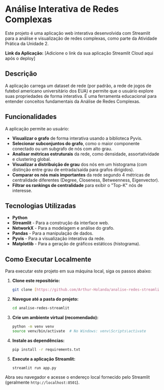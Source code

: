 
#  Análise Interativa de Redes Complexas

Este projeto é uma aplicação web interativa desenvolvida com Streamlit para a análise e visualização de redes complexas, como parte da Atividade Prática da Unidade 2.

**Link da Aplicação:** [Adicione o link da sua aplicação Streamlit Cloud aqui após o deploy]

##  Descrição

A aplicação carrega um dataset de rede (por padrão, a rede de jogos de futebol americano universitário dos EUA) e permite que o usuário explore suas propriedades de forma interativa. É uma ferramenta educacional para entender conceitos fundamentais da Análise de Redes Complexas.

##  Funcionalidades

A aplicação permite ao usuário:

* **Visualizar o grafo** de forma interativa usando a biblioteca Pyvis.
* **Selecionar subconjuntos do grafo**, como o maior componente conectado ou um subgrafo de nós com alto grau.
* **Analisar métricas estruturais** da rede, como densidade, assortatividade e clustering global.
* **Visualizar a distribuição de grau** dos nós em um histograma (com distinção entre grau de entrada/saída para grafos dirigidos).
* **Comparar os nós mais importantes** da rede segundo 4 métricas de centralidade diferentes (Degree, Closeness, Betweenness, Eigenvector).
* **Filtrar os rankings de centralidade** para exibir o "Top-K" nós de interesse.

##  Tecnologias Utilizadas

* **Python**
* **Streamlit** - Para a construção da interface web.
* **NetworkX** - Para a modelagem e análise do grafo.
* **Pandas** - Para a manipulação de dados.
* **Pyvis** - Para a visualização interativa da rede.
* **Matplotlib** - Para a geração de gráficos estáticos (histograma).

##  Como Executar Localmente

Para executar este projeto em sua máquina local, siga os passos abaixo:

1.  **Clone este repositório:**
    ```bash
    git clone [https://github.com/Arthur-Holanda/analise-redes-streamlit.git](https://github.com/Arthur-Holanda/analise-redes-streamlit.git)
    ```

2.  **Navegue até a pasta do projeto:**
    ```bash
    cd analise-redes-streamlit
    ```

3.  **Crie um ambiente virtual (recomendado):**
    ```bash
    python -m venv venv
    source venv/bin/activate  # No Windows: venv\Scripts\activate
    ```

4.  **Instale as dependências:**
    ```bash
    pip install -r requirements.txt
    ```

5.  **Execute a aplicação Streamlit:**
    ```bash
    streamlit run app.py
    ```

Abra seu navegador e acesse o endereço local fornecido pelo Streamlit (geralmente `http://localhost:8501`).

